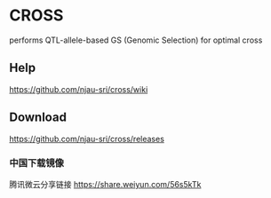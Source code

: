 # CROSS

performs QTL-allele-based GS (Genomic Selection) for optimal cross

## Help

https://github.com/njau-sri/cross/wiki

## Download

https://github.com/njau-sri/cross/releases

### 中国下载镜像

腾讯微云分享链接 https://share.weiyun.com/56s5kTk
